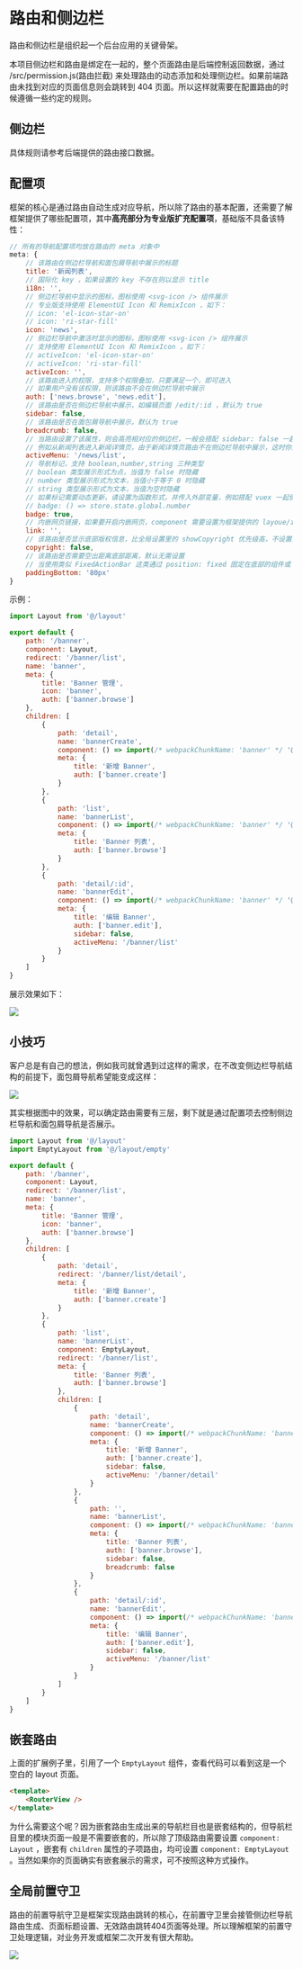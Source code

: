 # 路由和侧边栏

路由和侧边栏是组织起一个后台应用的关键骨架。

本项目侧边栏和路由是绑定在一起的，整个页面路由是后端控制返回数据，通过 /src/permission.js(路由拦截) 来处理路由的动态添加和处理侧边栏。如果前端路由未找到对应的页面信息则会跳转到 404 页面。所以这样就需要在配置路由的时候遵循一些约定的规则。

## 侧边栏

具体规则请参考后端提供的路由接口数据。

## 配置项

框架的核心是通过路由自动生成对应导航，所以除了路由的基本配置，还需要了解框架提供了哪些配置项，其中**高亮部分为专业版扩充配置项**，基础版不具备该特性：

```js {5-6,12-16,27-40}
// 所有的导航配置项均放在路由的 meta 对象中
meta: {
    // 该路由在侧边栏导航和面包屑导航中展示的标题
    title: '新闻列表',
	// 国际化 key ，如果设置的 key 不存在则以显示 title
	i18n: '',
    // 侧边栏导航中显示的图标，图标使用 <svg-icon /> 组件展示
    // 专业版支持使用 ElementUI Icon 和 RemixIcon ，如下：
    // icon: 'el-icon-star-on'
    // icon: 'ri-star-fill'
    icon: 'news',
	// 侧边栏导航中激活时显示的图标，图标使用 <svg-icon /> 组件展示
    // 支持使用 ElementUI Icon 和 RemixIcon ，如下：
    // activeIcon: 'el-icon-star-on'
    // activeIcon: 'ri-star-fill'
	activeIcon: '',
    // 该路由进入的权限，支持多个权限叠加，只要满足一个，即可进入
    // 如果用户没有该权限，则该路由不会在侧边栏导航中展示
    auth: ['news.browse', 'news.edit'],
    // 该路由是否在侧边栏导航中展示，如编辑页面 /edit/:id ，默认为 true
    sidebar: false,
    // 该路由是否在面包屑导航中展示，默认为 true
    breadcrumb: false,
    // 当路由设置了该属性，则会高亮相对应的侧边栏，一般会搭配 sidebar: false 一起使用
    // 例如从新闻列表进入新闻详情页，由于新闻详情页路由不在侧边栏导航中展示，这时你如果想高亮新闻列表的路由，就可以进行如下设置
    activeMenu: '/news/list',
    // 导航标记，支持 boolean,number,string 三种类型
    // boolean 类型展示形式为点，当值为 false 时隐藏
    // number 类型展示形式为文本，当值小于等于 0 时隐藏
    // string 类型展示形式为文本，当值为空时隐藏
    // 如果标记需要动态更新，请设置为函数形式，并传入外部变量，例如搭配 vuex 一起使用
    // badge: () => store.state.global.number
    badge: true,
    // 内嵌网页链接，如果要开启内嵌网页，component 需要设置为框架提供的 layoue/iframe.vue
    link: '',
    // 该路由是否显示底部版权信息，比全局设置里的 showCopyright 优先级高，不设置则继承全局里的设置
    copyright: false,
    // 该路由是否需要空出距离底部距离，默认无需设置
    // 当使用类似 FixedActionBar 这类通过 position: fixed 固定在底部的组件或 DOM 时，需要手动设置，目的是为了防止页面底部可能被遮挡
    paddingBottom: '80px'
}
```

示例：

```js
import Layout from '@/layout'

export default {
    path: '/banner',
    component: Layout,
    redirect: '/banner/list',
    name: 'banner',
    meta: {
        title: 'Banner 管理',
        icon: 'banner',
        auth: ['banner.browse']
    },
    children: [
        {
            path: 'detail',
            name: 'bannerCreate',
            component: () => import(/* webpackChunkName: 'banner' */ '@/views/banner/detail'),
            meta: {
                title: '新增 Banner',
                auth: ['banner.create']
            }
        },
        {
            path: 'list',
            name: 'bannerList',
            component: () => import(/* webpackChunkName: 'banner' */ '@/views/banner/list'),
            meta: {
                title: 'Banner 列表',
                auth: ['banner.browse']
            }
        },
        {
            path: 'detail/:id',
            name: 'bannerEdit',
            component: () => import(/* webpackChunkName: 'banner' */ '@/views/banner/detail'),
            meta: {
                title: '编辑 Banner',
                auth: ['banner.edit'],
                sidebar: false,
                activeMenu: '/banner/list'
            }
        }
    ]
}
```

展示效果如下：

![](/fantastic-admin/breadcrumb1.gif)

## 小技巧

客户总是有自己的想法，例如我司就曾遇到过这样的需求，在不改变侧边栏导航结构的前提下，面包屑导航希望能变成这样：

![](/fantastic-admin/breadcrumb2.gif)

其实根据图中的效果，可以确定路由需要有三层，剩下就是通过配置项去控制侧边栏导航和面包屑导航是否展示。

```js
import Layout from '@/layout'
import EmptyLayout from '@/layout/empty'

export default {
    path: '/banner',
    component: Layout,
    redirect: '/banner/list',
    name: 'banner',
    meta: {
        title: 'Banner 管理',
        icon: 'banner',
        auth: ['banner.browse']
    },
    children: [
        {
            path: 'detail',
            redirect: '/banner/list/detail',
            meta: {
                title: '新增 Banner',
                auth: ['banner.create']
            }
        },
        {
            path: 'list',
            name: 'bannerList',
            component: EmptyLayout,
            redirect: '/banner/list',
            meta: {
                title: 'Banner 列表',
                auth: ['banner.browse']
            },
            children: [
                {
                    path: 'detail',
                    name: 'bannerCreate',
                    component: () => import(/* webpackChunkName: 'banner' */ '@/views/banner/detail'),
                    meta: {
                        title: '新增 Banner',
                        auth: ['banner.create'],
                        sidebar: false,
                        activeMenu: '/banner/detail'
                    }
                },
                {
                    path: '',
                    name: 'bannerList',
                    component: () => import(/* webpackChunkName: 'banner' */ '@/views/banner/list'),
                    meta: {
                        title: 'Banner 列表',
                        auth: ['banner.browse'],
                        sidebar: false,
                        breadcrumb: false
                    }
                },
                {
                    path: 'detail/:id',
                    name: 'bannerEdit',
                    component: () => import(/* webpackChunkName: 'banner' */ '@/views/banner/detail'),
                    meta: {
                        title: '编辑 Banner',
                        auth: ['banner.edit'],
                        sidebar: false,
                        activeMenu: '/banner/list'
                    }
                }
            ]
        }
    ]
}
```

## 嵌套路由

上面的扩展例子里，引用了一个 `EmptyLayout` 组件，查看代码可以看到这是一个空白的 layout 页面。

```html
<template>
    <RouterView />
</template>
```

为什么需要这个呢？因为嵌套路由生成出来的导航栏目也是嵌套结构的，但导航栏目里的模块页面一般是不需要嵌套的，所以除了顶级路由需要设置 `component: Layout` ，嵌套有 `children` 属性的子项路由，均可设置 `component: EmptyLayout` 。当然如果你的页面确实有嵌套展示的需求，可不按照这种方式操作。

## 全局前置守卫

路由的前置导航守卫是框架实现路由跳转的核心，在前置守卫里会接管侧边栏导航路由生成、页面标题设置、无效路由跳转404页面等处理。所以理解框架的前置守卫处理逻辑，对业务开发或框架二次开发有很大帮助。

![](/fantastic-admin/router.png)